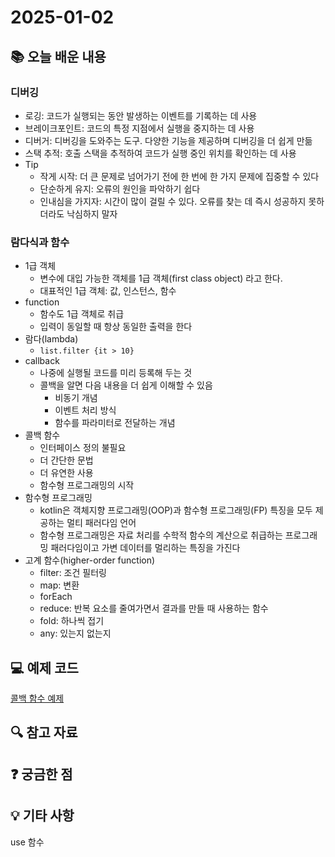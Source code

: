 # 2025-01-02

## 📚 오늘 배운 내용

### 디버깅

- 로깅: 코드가 실행되는 동안 발생하는 이벤트를 기록하는 데 사용
- 브레이크포인트: 코드의 특정 지점에서 실행을 중지하는 데 사용
- 디버거: 디버깅을 도와주는 도구. 다양한 기능을 제공하며 디버깅을 더 쉽게 만듦
- 스택 추적: 호출 스택을 추적하여 코드가 실행 중인 위치를 확인하는 데 사용
- Tip
    - 작게 시작: 더 큰 문제로 넘어가기 전에 한 번에 한 가지 문제에 집중할 수 있다
    - 단순하게 유지: 오류의 원인을 파악하기 쉽다
    - 인내심을 가지자: 시간이 많이 걸릴 수 있다. 오류를 찾는 데 즉시 성공하지 못하더라도 낙심하지 말자

### 람다식과 함수

- 1급 객체
    - 변수에 대입 가능한 객체를 1급 객체(first class object) 라고 한다.
    - 대표적인 1급 객체: 값, 인스턴스, 함수
- function
    - 함수도 1급 객체로 취급
    - 입력이 동일할 때 항상 동일한 출력을 한다
- 람다(lambda)
    - `list.filter {it > 10}`
- callback
    - 나중에 실행될 코드를 미리 등록해 두는 것
    - 콜백을 알면 다음 내용을 더 쉽게 이해할 수 있음
        - 비동기 개념
        - 이벤트 처리 방식
        - 함수를 파라미터로 전달하는 개념
- 콜백 함수
    - 인터페이스 정의 불필요
    - 더 간단한 문법
    - 더 유연한 사용
    - 함수형 프로그래밍의 시작
- 함수형 프로그래밍
    - kotlin은 객체지향 프로그래밍(OOP)과 함수형 프로그래밍(FP) 특징을 모두 제공하는 멀티 패러다임 언어
    - 함수형 프로그래밍은 자료 처리를 수학적 함수의 계산으로 취급하는 프로그래밍 패러다임이고 가변 데이터를 멀리하는 특징을 가진다
- 고계 함수(higher-order function)
    - filter: 조건 필터링
    - map: 변환
    - forEach
    - reduce: 반복 요소를 줄여가면서 결과를 만들 때 사용하는 함수
    - fold: 하나씩 접기
    - any: 있는지 없는지

## 💻 예제 코드

[콜백 함수 예제](../../src/main/kotlin/day12/Downloader.kt)

## 🔍 참고 자료

## ❓ 궁금한 점

## 💡 기타 사항
use 함수